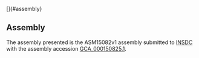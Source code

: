 []{#assembly}

Assembly
--------

The assembly presented is the ASM15082v1 assembly submitted to
[INSDC](http://www.insdc.org) with the assembly accession
[GCA\_000150825.1](http://www.ebi.ac.uk/ena/data/view/GCA_000150825.1).
